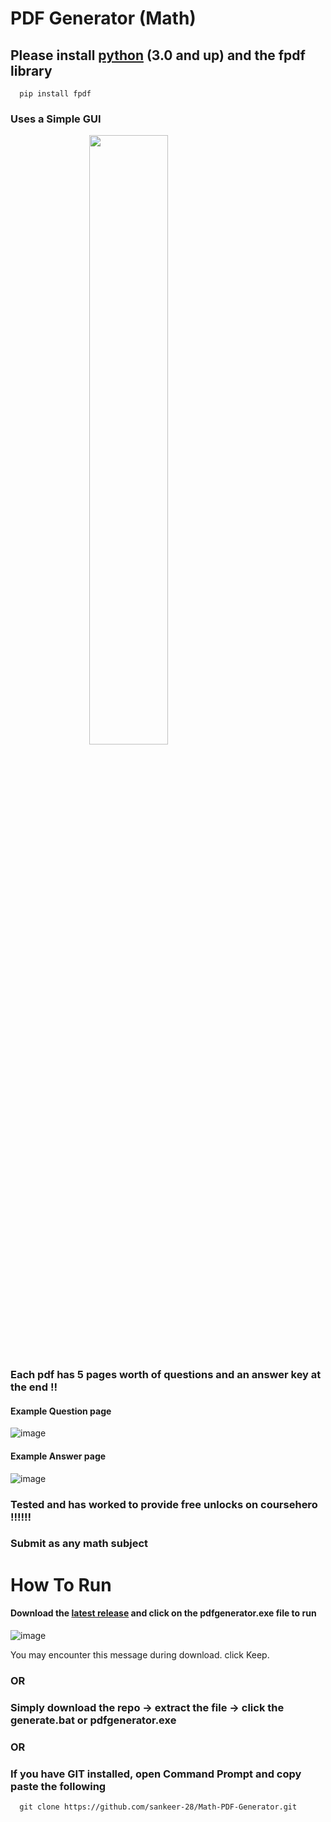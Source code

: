 #  PDF Generator (Math)

## Please install [python](https://www.python.org/downloads/) (3.0 and up) and the fpdf library
      pip install fpdf
### Uses a Simple GUI
<img src="https://github.com/sankeer-28/Math-PDF-Generator/assets/112449287/d8e8bd41-dd83-4147-9120-29634b245705" width="50%" style="display: block; margin: auto;">

### Each pdf has 5 pages worth of questions and an answer key at the end ‼️ 

#### Example Question page
![image](https://github.com/sankeer-28/CH-PDF-GEN/assets/112449287/80ae697b-43ff-4460-83f3-67e5de8e278c)
#### Example Answer page
![image](https://github.com/sankeer-28/CH-PDF-GEN/assets/112449287/6b6d684f-7cd7-4c80-839e-488d805e04f7)


### Tested and has worked to provide free unlocks on coursehero ‼️‼️‼️
### Submit as any math subject
# How To Run



#### Download the [latest release](https://github.com/sankeer-28/Math-PDF-Generator/releases/tag/EXE) and click on the pdfgenerator.exe file to run 
![image](https://github.com/sankeer-28/Math-PDF-Generator/assets/112449287/9122817b-3d3a-4f15-aa90-ed2b6b06e320)

You may encounter this message during download. click Keep.
### OR
### Simply download the repo -> extract the file -> click the generate.bat or pdfgenerator.exe
### OR
### If you have GIT installed, open Command Prompt and copy paste the following
      git clone https://github.com/sankeer-28/Math-PDF-Generator.git

